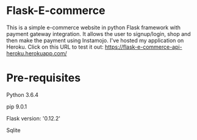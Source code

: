 # Flask-E-commerce
This is a simple e-commerce website in python Flask framework with payment gateway integration. It allows the user to signup/login, shop and then make the payment using Instamojo. I've hosted my application on Heroku. Click on this URL to test it out: https://flask-e-commerce-api-heroku.herokuapp.com/

# Pre-requisites
Python 3.6.4

pip 9.0.1

Flask version: '0.12.2'

Sqlite

